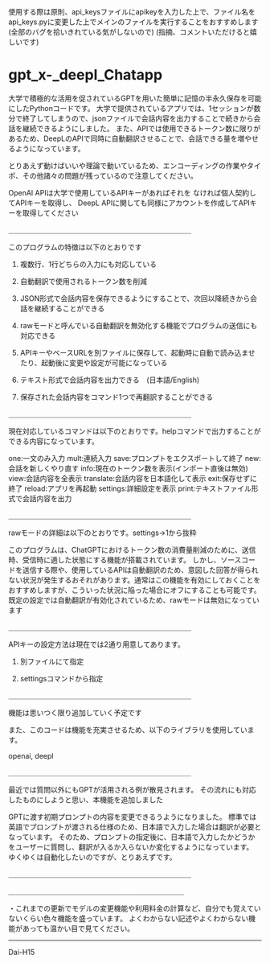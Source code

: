 使用する際は原則、api_keysファイルにapikeyを入力した上で、ファイル名をapi_keys.pyに変更した上でメインのファイルを実行することをおすすめします(全部のバグを拾いきれている気がしないので)
(指摘、コメントいただけると嬉しいです)


# gpt_x-_deepl_Chatapp

大学で積極的な活用を促されているGPTを用いた簡単に記憶の半永久保存を可能にしたPythonコードです。
大学で提供されているアプリでは、1セッションが数分で終了してしまうので、jsonファイルで会話内容を出力することで続きから会話を継続できるようにしました。
また、APIでは使用できるトークン数に限りがあるため、DeepLのAPIで同時に自動翻訳させることで、会話できる量を増やせるようになっています。

とりあえず動けばいいや理論で動いているため、エンコーディングの作業やタイポ、その他諸々の問題が残っているので注意してください。

OpenAI APIは大学で使用しているAPIキーがあればそれを
なければ個人契約してAPIキーを取得し、
DeepL APIに関しても同様にアカウントを作成してAPIキーを取得してください

＿＿＿＿＿＿＿＿＿＿＿＿＿＿＿＿＿＿＿＿＿＿＿＿＿＿



このプログラムの特徴は以下のとおりです

1.	複数行、1行どちらの入力にも対応している

2.	自動翻訳で使用されるトークン数を削減

3.	JSON形式で会話内容を保存できるようにすることで、次回以降続きから会話を継続することができる

4.	rawモードと呼んでいる自動翻訳を無効化する機能でプログラムの送信にも対応できる

5.	APIキーやベースURLを別ファイルに保存して、起動時に自動で読み込ませたり、起動後に変更や設定が可能になっている

6.	テキスト形式で会話内容を出力できる　(日本語/English)

7.	保存された会話内容をコマンド1つで再翻訳することができる



＿＿＿＿＿＿＿＿＿＿＿＿＿＿＿＿＿＿＿＿＿＿＿＿＿＿



現在対応しているコマンドは以下のとおりです。helpコマンドで出力することができる内容になっています。

one:一文のみ入力
mult:連続入力
save:プロンプトをエクスポートして終了
new:会話を新しくやり直す
info:現在のトークン数を表示(インポート直後は無効)
view:会話内容を全表示
translate:会話内容を日本語化して表示
exit:保存せずに終了
reload:アプリを再起動
settings:詳細設定を表示
print:テキストファイル形式で会話内容を出力



＿＿＿＿＿＿＿＿＿＿＿＿＿＿＿＿＿＿＿＿＿＿＿＿＿＿



rawモードの詳細は以下のとおりです。settings→1から抜粋

このプログラムは、ChatGPTにおけるトークン数の消費量削減のために、送信時、受信時に適した状態にする機能が搭載されています。
しかし、ソースコードを送信する際や、使用しているAPIは自動翻訳のため、意図した回答が得られない状況が発生するおそれがあります。通常はこの機能を有効にしておくことをおすすめしますが、こういった状況に陥った場合にオフにすることも可能です。
既定の設定では自動翻訳が有効化されているため、rawモードは無効になっています



＿＿＿＿＿＿＿＿＿＿＿＿＿＿＿＿＿＿＿＿＿＿＿＿＿＿



APIキーの設定方法は現在では2通り用意してあります。

1. 別ファイルにて指定

2. settingsコマンドから指定



＿＿＿＿＿＿＿＿＿＿＿＿＿＿＿＿＿＿＿＿＿＿＿＿＿＿



機能は思いつく限り追加していく予定です

また、このコードは機能を充実させるため、以下のライブラリを使用しています。

openai, deepl


＿＿＿＿＿＿＿＿＿＿＿＿＿＿＿＿＿＿＿＿＿＿＿＿＿＿

最近では質問以外にもGPTが活用される例が散見されます。
その流れにも対応したものにしようと思い、本機能を追加しました

GPTに渡す初期プロンプトの内容を変更できるうようになりました。
標準では英語でプロンプトが渡される仕様のため、日本語で入力した場合は翻訳が必要となっています。
そのため、プロンプトの指定後に、日本語で入力したかどうかをユーザーに質問し、翻訳が入るか入らないか変化するようになっています。
ゆくゆくは自動化したいのですが、とりあえずです。



＿＿＿＿＿＿＿＿＿＿＿＿＿＿＿＿＿＿＿＿＿＿＿＿＿＿


_＿＿＿＿＿＿＿＿＿＿＿＿＿＿＿＿＿＿＿＿＿＿＿＿＿_

・これまでの更新でモデルの変更機能や利用料金の計算など、自分でも覚えていないくらい色々機能を盛っています。
よくわからない記述やよくわからない機能があっても温かい目で見てください。

______________________________________________



Dai-H15 


